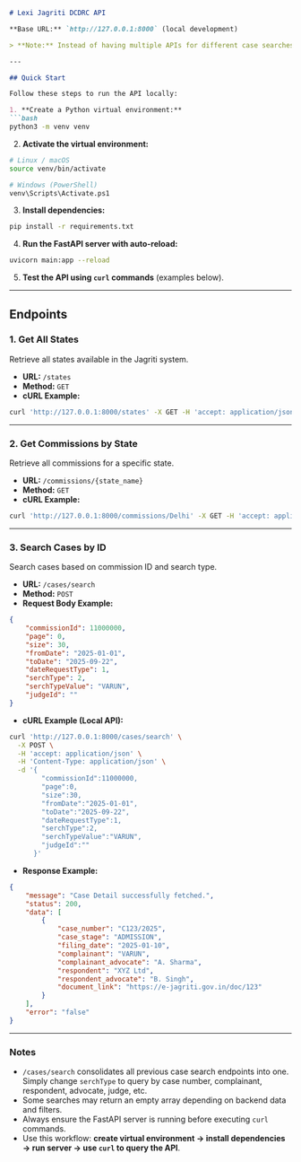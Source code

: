 ````markdown
# Lexi Jagriti DCDRC API

**Base URL:** `http://127.0.0.1:8000` (local development)

> **Note:** Instead of having multiple APIs for different case searches (by case number, complainant, respondent, etc.), this API has been simplified. You can now query Jagriti using **just one endpoint** `/cases/search` by providing the appropriate search type in the request.

---

## Quick Start

Follow these steps to run the API locally:

1. **Create a Python virtual environment:**
```bash
python3 -m venv venv
````

2. **Activate the virtual environment:**

```bash
# Linux / macOS
source venv/bin/activate

# Windows (PowerShell)
venv\Scripts\Activate.ps1
```

3. **Install dependencies:**

```bash
pip install -r requirements.txt
```

4. **Run the FastAPI server with auto-reload:**

```bash
uvicorn main:app --reload
```

5. **Test the API using `curl` commands** (examples below).

---

## Endpoints

### 1. Get All States

Retrieve all states available in the Jagriti system.

* **URL:** `/states`
* **Method:** `GET`
* **cURL Example:**

```bash
curl 'http://127.0.0.1:8000/states' -X GET -H 'accept: application/json'
```

---

### 2. Get Commissions by State

Retrieve all commissions for a specific state.

* **URL:** `/commissions/{state_name}`
* **Method:** `GET`
* **cURL Example:**

```bash
curl 'http://127.0.0.1:8000/commissions/Delhi' -X GET -H 'accept: application/json'
```

---

### 3. Search Cases by ID

Search cases based on commission ID and search type.

* **URL:** `/cases/search`
* **Method:** `POST`
* **Request Body Example:**

```json
{
    "commissionId": 11000000,
    "page": 0,
    "size": 30,
    "fromDate": "2025-01-01",
    "toDate": "2025-09-22",
    "dateRequestType": 1,
    "serchType": 2,
    "serchTypeValue": "VARUN",
    "judgeId": ""
}
```

* **cURL Example (Local API):**

```bash
curl 'http://127.0.0.1:8000/cases/search' \
  -X POST \
  -H 'accept: application/json' \
  -H 'Content-Type: application/json' \
  -d '{
        "commissionId":11000000,
        "page":0,
        "size":30,
        "fromDate":"2025-01-01",
        "toDate":"2025-09-22",
        "dateRequestType":1,
        "serchType":2,
        "serchTypeValue":"VARUN",
        "judgeId":""
      }'
```

* **Response Example:**

```json
{
    "message": "Case Detail successfully fetched.",
    "status": 200,
    "data": [
        {
            "case_number": "C123/2025",
            "case_stage": "ADMISSION",
            "filing_date": "2025-01-10",
            "complainant": "VARUN",
            "complainant_advocate": "A. Sharma",
            "respondent": "XYZ Ltd",
            "respondent_advocate": "B. Singh",
            "document_link": "https://e-jagriti.gov.in/doc/123"
        }
    ],
    "error": "false"
}
```

---

### Notes

* `/cases/search` consolidates all previous case search endpoints into one. Simply change `serchType` to query by case number, complainant, respondent, advocate, judge, etc.
* Some searches may return an empty array depending on backend data and filters.
* Always ensure the FastAPI server is running before executing `curl` commands.
* Use this workflow: **create virtual environment → install dependencies → run server → use `curl` to query the API**.

